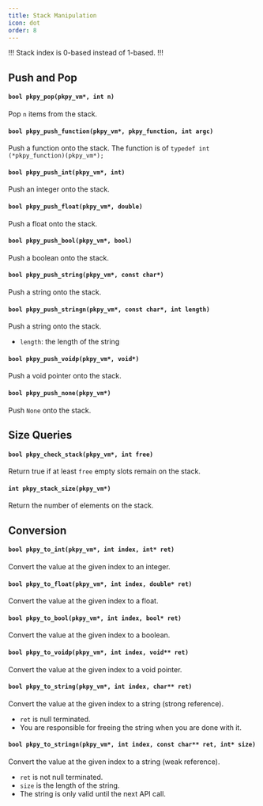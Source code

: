 ```yaml
---
title: Stack Manipulation
icon: dot
order: 8
---
```


!!!
Stack index is 0-based instead of 1-based.
!!!

## Push and Pop

#### `bool pkpy_pop(pkpy_vm*, int n)`

Pop `n` items from the stack.

#### `bool pkpy_push_function(pkpy_vm*, pkpy_function, int argc)`

Push a function onto the stack. The function is of `typedef int (*pkpy_function)(pkpy_vm*);`

#### `bool pkpy_push_int(pkpy_vm*, int)`

Push an integer onto the stack.

#### `bool pkpy_push_float(pkpy_vm*, double)`

Push a float onto the stack.

#### `bool pkpy_push_bool(pkpy_vm*, bool)`

Push a boolean onto the stack.

#### `bool pkpy_push_string(pkpy_vm*, const char*)`

Push a string onto the stack.

#### `bool pkpy_push_stringn(pkpy_vm*, const char*, int length)`

Push a string onto the stack.

+ `length`: the length of the string

#### `bool pkpy_push_voidp(pkpy_vm*, void*)`

Push a void pointer onto the stack.

#### `bool pkpy_push_none(pkpy_vm*)`

Push `None` onto the stack.

## Size Queries

#### `bool pkpy_check_stack(pkpy_vm*, int free)`

Return true if at least `free` empty slots remain on the stack.

#### `int pkpy_stack_size(pkpy_vm*)`

Return the number of elements on the stack.

## Conversion

#### `bool pkpy_to_int(pkpy_vm*, int index, int* ret)`

Convert the value at the given index to an integer.

#### `bool pkpy_to_float(pkpy_vm*, int index, double* ret)`

Convert the value at the given index to a float.

#### `bool pkpy_to_bool(pkpy_vm*, int index, bool* ret)`

Convert the value at the given index to a boolean.

#### `bool pkpy_to_voidp(pkpy_vm*, int index, void** ret)`

Convert the value at the given index to a void pointer.

#### `bool pkpy_to_string(pkpy_vm*, int index, char** ret)`

Convert the value at the given index to a string (strong reference).

+ `ret` is null terminated.
+ You are responsible for freeing the string when you are done with it.

#### `bool pkpy_to_stringn(pkpy_vm*, int index, const char** ret, int* size)`

Convert the value at the given index to a string (weak reference).

+ `ret` is not null terminated.
+ `size` is the length of the string.
+ The string is only valid until the next API call.

